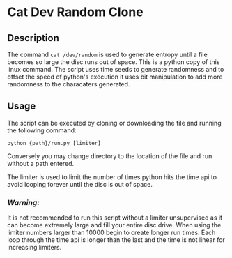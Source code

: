 # Cat Dev Random Clone

## Description
The command `cat /dev/random` is used to generate entropy until a file becomes so large the disc runs out of space. This is a python copy of this linux command. The script uses time seeds to generate randomness and to offset the speed of python's execution it uses bit manipulation to add more randomness to the characaters generated.

## Usage
The script can be executed by cloning or downloading the file and running the following command:

`python {path}/run.py [limiter]`

Conversely you may change directory to the location of the file and run without a path entered.

The limiter is used to limit the number of times python hits the time api to avoid looping forever until the disc is out of space.

### *Warning:*
It is not recommended to run this script without a limiter unsupervised as it can become extremely large and fill your entire disc drive. When using the limiter numbers larger than 10000 begin to create longer run times. Each loop through the time api is longer than the last and the time is not linear for increasing limiters.